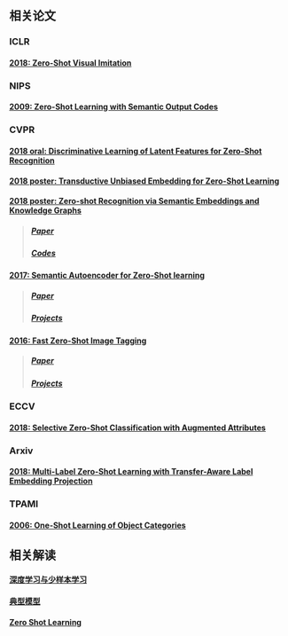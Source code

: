 ## 相关论文

### ICLR
#### [2018: Zero-Shot Visual Imitation](https://openreview.net/forum?id=BkisuzWRW)

### NIPS
#### [2009: Zero-Shot Learning with Semantic Output Codes](http://www.cs.cmu.edu/afs/cs/project/theo-73/www/papers/zero-shot-learning.pdf)

### CVPR
#### [2018 oral: Discriminative Learning of Latent Features for Zero-Shot Recognition](https://baijiahao.baidu.com/s?id=1596522553301644906&wfr=spider&for=pc)
#### [2018 poster: Transductive Unbiased Embedding for Zero-Shot Learning](https://link.zhihu.com/?target=http%3A//arxiv.org/abs/1803.11320)
#### [2018 poster: Zero-shot Recognition via Semantic Embeddings and Knowledge Graphs](https://www.zhihu.com/question/50996014/answer/410491015)
>##### [Paper](https://arxiv.org/pdf/1803.08035.pdf)
>##### [Codes](https://github.com/JudyYe/zero-shot-gcn)
#### [2017: Semantic Autoencoder for Zero-Shot learning](https://zhuanlan.zhihu.com/p/27779811)
>##### [Paper](https://link.zhihu.com/?target=https%3A//arxiv.org/pdf/1704.08345.pdf)
>##### [Projects](https://elyorcv.github.io/projects/sae)
#### [2016: Fast Zero-Shot Image Tagging](https://yangzhang4065.github.io/)
>##### [Paper](http://crcv.ucf.edu/people/faculty/Gong/Paper/fast0tag.pdf)
>##### [Projects](http://crcv.ucf.edu/projects/fastzeroshot/)

### ECCV
#### [2018: Selective Zero-Shot Classification with Augmented Attributes](https://arxiv.org/pdf/1807.07437)

###  Arxiv
#### [2018: Multi-Label Zero-Shot Learning with Transfer-Aware Label Embedding Projection](https://arxiv.org/pdf/1808.02474)

### TPAMI
#### [2006: One-Shot Learning of Object Categories](http://vision.stanford.edu/documents/Fei-FeiFergusPerona2006.pdf)

## 相关解读
#### [深度学习与少样本学习](https://zhuanlan.zhihu.com/p/36235719)
#### [典型模型](https://blog.csdn.net/qq_38096703/article/details/80688072)
#### [Zero Shot Learning](https://github.com/sweta20/DeepLearningPapers)
